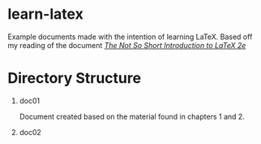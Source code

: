 # learn-latex
Example documents made with the intention of learning LaTeX. Based off my reading of the document [*The Not So Short Introduction to LaTeX 2e*](https://tobi.oetiker.ch/lshort/lshort.pdf)

# Directory Structure
1. doc01

   Document created based on the material found in chapters 1 and 2.

2. doc02
